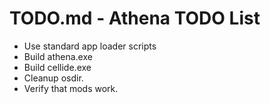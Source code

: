 # TODO.md - Athena TODO List

* Use standard app loader scripts
* Build athena.exe
* Build cellide.exe
* Cleanup osdir.
* Verify that mods work.
